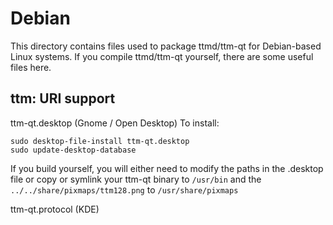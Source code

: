 
Debian
====================
This directory contains files used to package ttmd/ttm-qt
for Debian-based Linux systems. If you compile ttmd/ttm-qt yourself, there are some useful files here.

## ttm: URI support ##


ttm-qt.desktop  (Gnome / Open Desktop)
To install:

	sudo desktop-file-install ttm-qt.desktop
	sudo update-desktop-database

If you build yourself, you will either need to modify the paths in
the .desktop file or copy or symlink your ttm-qt binary to `/usr/bin`
and the `../../share/pixmaps/ttm128.png` to `/usr/share/pixmaps`

ttm-qt.protocol (KDE)

